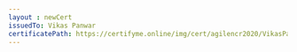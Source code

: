 ```yaml
--- 
layout : newCert 
issuedTo: Vikas Panwar 
certificatePath: https://certifyme.online/img/cert/agilencr2020/VikasPanwar_d6b2b.png
--- 
```


